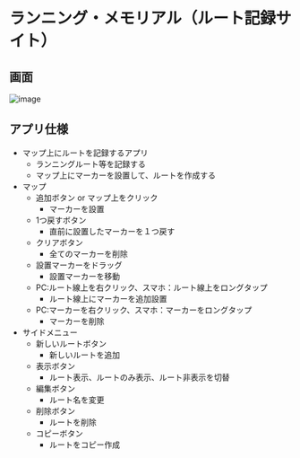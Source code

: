 # ランニング・メモリアル（ルート記録サイト）
## 画面
![image](https://github.com/simgon/running-memorial/assets/23553796/7308c6f4-73cc-4885-aaed-df0e27de1d29)

## アプリ仕様
- マップ上にルートを記録するアプリ
  - ランニングルート等を記録する
  - マップ上にマーカーを設置して、ルートを作成する
- マップ
  - 追加ボタン or マップ上をクリック
    - マーカーを設置
  - 1つ戻すボタン
    - 直前に設置したマーカーを１つ戻す
  - クリアボタン
    - 全てのマーカーを削除
  - 設置マーカーをドラッグ
    - 設置マーカーを移動
  - PC:ルート線上を右クリック、スマホ：ルート線上をロングタップ
    - ルート線上にマーカーを追加設置
  - PC:マーカーを右クリック、スマホ：マーカーをロングタップ
    - マーカーを削除
- サイドメニュー
  - 新しいルートボタン
    - 新しいルートを追加
  - 表示ボタン
    - ルート表示、ルートのみ表示、ルート非表示を切替
  - 編集ボタン
    - ルート名を変更
  - 削除ボタン
    - ルートを削除
  - コピーボタン
    - ルートをコピー作成
